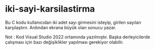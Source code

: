 # iki-sayi-karsilastirma
Bu C kodu kullanıcıdan iki adet sayı girmesini isteyip, girilen sayıları karşılaştırır. Ardından ekrana büyük olan sonucu yazar.

Not : Kod Visual Studio 2022 ortamında yazılmıştır. Başka derleyicilerde çalışması için bazı değişiklikler yapılması gerekiyor olabilir.
